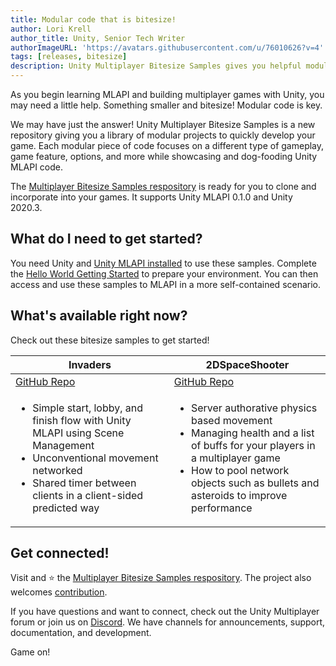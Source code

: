 ```yaml
---
title: Modular code that is bitesize! 
author: Lori Krell
author_title: Unity, Senior Tech Writer
authorImageURL: 'https://avatars.githubusercontent.com/u/76010626?v=4'
tags: [releases, bitesize]
description: Unity Multiplayer Bitesize Samples gives you helpful modular pieces of code to quickly develop games and learn MLAPI.
---
```


As you begin learning MLAPI and building multiplayer games with Unity, you may need a little help. Something smaller and bitesize! Modular code is key.

We may have just the answer! Unity Multiplayer Bitesize Samples is a new repository giving you a library of modular projects to quickly develop your game. Each modular piece of code focuses on a different type of gameplay, game feature, options, and more while showcasing and dog-fooding Unity MLAPI code.

The [Multiplayer Bitesize Samples respository](https://github.com/Unity-Technologies/com.unity.multiplayer.samples.bitesize) is ready for you to clone and incorporate into your games. It supports Unity MLAPI 0.1.0 and Unity 2020.3.

## What do I need to get started?

You need Unity and [Unity MLAPI installed](/docs/migration/install) to use these samples. Complete the [Hello World Getting Started](/docs/tutorials/helloworld/helloworldintro) to prepare your environment. You can then access and use these samples to MLAPI in a more self-contained scenario.

## What's available right now?

Check out these bitesize samples to get started!

<div class="table-columns">

| Invaders | 2DSpaceShooter |
| -- | -- |
| [GitHub Repo](https://github.com/Unity-Technologies/com.unity.multiplayer.samples.bitesize/tree/main/Basic/Invaders) | [GitHub Repo](https://github.com/Unity-Technologies/com.unity.multiplayer.samples.bitesize/tree/main/Basic/2DSpaceShooter) |
| <ul><li>Simple start, lobby, and finish flow with Unity MLAPI using Scene Management</li><li>Unconventional movement networked</li><li>Shared timer between clients in a client-sided predicted way</li></ul> | <ul><li>Server authorative physics based movement</li><li>Managing health and a list of buffs for your players in a multiplayer game</li><li>How to pool network objects such as bullets and asteroids to improve performance</li></ul> |

</div>

## Get connected!

Visit and ⭐️ the [Multiplayer Bitesize Samples respository](https://github.com/Unity-Technologies/com.unity.multiplayer.samples.bitesize). The project also welcomes [contribution](https://github.com/Unity-Technologies/com.unity.multiplayer.samples.bitesize/blob/main/CONTRIBUTING.md).

If you have questions and want to connect, check out the Unity Multiplayer forum or join us on [Discord](https://discord.gg/buMxnnPvTb). We have channels for announcements, support, documentation, and development.

Game on!